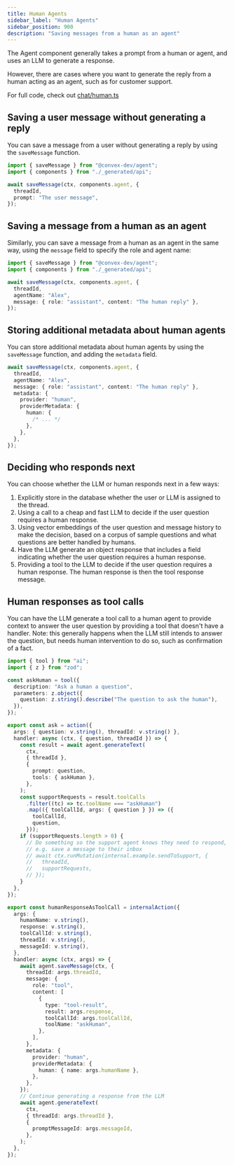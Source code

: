 ```yaml
---
title: Human Agents
sidebar_label: "Human Agents"
sidebar_position: 900
description: "Saving messages from a human as an agent"
---
```


The Agent component generally takes a prompt from a human or agent, and uses an
LLM to generate a response.

However, there are cases where you want to generate the reply from a human
acting as an agent, such as for customer support.

For full code, check out
[chat/human.ts](https://github.com/get-convex/agent/blob/main/example/convex/chat/human.ts)

## Saving a user message without generating a reply

You can save a message from a user without generating a reply by using the
`saveMessage` function.

```ts
import { saveMessage } from "@convex-dev/agent";
import { components } from "./_generated/api";

await saveMessage(ctx, components.agent, {
  threadId,
  prompt: "The user message",
});
```

## Saving a message from a human as an agent

Similarly, you can save a message from a human as an agent in the same way,
using the `message` field to specify the role and agent name:

```ts
import { saveMessage } from "@convex-dev/agent";
import { components } from "./_generated/api";

await saveMessage(ctx, components.agent, {
  threadId,
  agentName: "Alex",
  message: { role: "assistant", content: "The human reply" },
});
```

## Storing additional metadata about human agents

You can store additional metadata about human agents by using the `saveMessage`
function, and adding the `metadata` field.

```ts
await saveMessage(ctx, components.agent, {
  threadId,
  agentName: "Alex",
  message: { role: "assistant", content: "The human reply" },
  metadata: {
    provider: "human",
    providerMetadata: {
      human: {
        /* ... */
      },
    },
  },
});
```

## Deciding who responds next

You can choose whether the LLM or human responds next in a few ways:

1. Explicitly store in the database whether the user or LLM is assigned to the
   thread.
2. Using a call to a cheap and fast LLM to decide if the user question requires
   a human response.
3. Using vector embeddings of the user question and message history to make the
   decision, based on a corpus of sample questions and what questions are better
   handled by humans.
4. Have the LLM generate an object response that includes a field indicating
   whether the user question requires a human response.
5. Providing a tool to the LLM to decide if the user question requires a human
   response. The human response is then the tool response message.

## Human responses as tool calls

You can have the LLM generate a tool call to a human agent to provide context to
answer the user question by providing a tool that doesn't have a handler. Note:
this generally happens when the LLM still intends to answer the question, but
needs human intervention to do so, such as confirmation of a fact.

```ts
import { tool } from "ai";
import { z } from "zod";

const askHuman = tool({
  description: "Ask a human a question",
  parameters: z.object({
    question: z.string().describe("The question to ask the human"),
  }),
});

export const ask = action({
  args: { question: v.string(), threadId: v.string() },
  handler: async (ctx, { question, threadId }) => {
    const result = await agent.generateText(
      ctx,
      { threadId },
      {
        prompt: question,
        tools: { askHuman },
      },
    );
    const supportRequests = result.toolCalls
      .filter((tc) => tc.toolName === "askHuman")
      .map(({ toolCallId, args: { question } }) => ({
        toolCallId,
        question,
      }));
    if (supportRequests.length > 0) {
      // Do something so the support agent knows they need to respond,
      // e.g. save a message to their inbox
      // await ctx.runMutation(internal.example.sendToSupport, {
      //   threadId,
      //   supportRequests,
      // });
    }
  },
});

export const humanResponseAsToolCall = internalAction({
  args: {
    humanName: v.string(),
    response: v.string(),
    toolCallId: v.string(),
    threadId: v.string(),
    messageId: v.string(),
  },
  handler: async (ctx, args) => {
    await agent.saveMessage(ctx, {
      threadId: args.threadId,
      message: {
        role: "tool",
        content: [
          {
            type: "tool-result",
            result: args.response,
            toolCallId: args.toolCallId,
            toolName: "askHuman",
          },
        ],
      },
      metadata: {
        provider: "human",
        providerMetadata: {
          human: { name: args.humanName },
        },
      },
    });
    // Continue generating a response from the LLM
    await agent.generateText(
      ctx,
      { threadId: args.threadId },
      {
        promptMessageId: args.messageId,
      },
    );
  },
});
```
